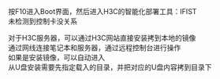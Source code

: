 按F10进入Boot界面，然后进入H3C的智能化部署工具：IFIST<br>
未检测到控制卡没关系<br>

对于H3C服务器，可以通过H3C网站直接安装拷到本地的镜像<br>
通过网线连接笔记本和服务器，通过远程控制台进行操作<br>
如果是安装镜像，可以自动进入<br>
从U盘安装需要先指定载入的目录，并把对应的U盘内容拷到目录下<br>
